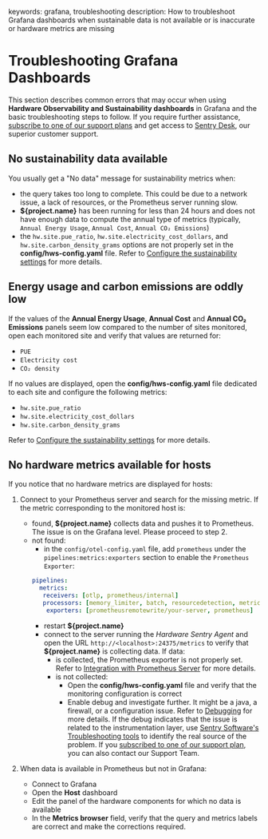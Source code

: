 keywords: grafana, troubleshooting
description: How to troubleshoot Grafana dashboards when sustainable data is not available or is inaccurate or hardware metrics are missing

# Troubleshooting Grafana Dashboards

<!-- MACRO{toc|fromDepth=1|toDepth=2|id=toc} -->

This section describes common errors that may occur when using **Hardware Observability and Sustainability dashboards** in Grafana and the basic troubleshooting steps to follow. If you require further assistance, [subscribe to one of our support plans](https://www.sentrysoftware.com/pricing/) and get access to [Sentry Desk](https://www.sentrysoftware.com/desk), our superior customer support.  

## No sustainability data available

You usually get a "No data" message for sustainability metrics when:

* the query takes too long to complete. This could be due to a network issue, a lack of resources, or the Prometheus server running slow.
* **${project.name}** has been running for less than 24 hours and does not have enough data to compute the annual type of metrics (typically, `Annual Energy Usage`, `Annual Cost`, `Annual CO₂ Emissions`)
* the `hw.site.pue_ratio`, `hw.site.electricity_cost_dollars`, and `hw.site.carbon_density_grams` options are not properly set in the **config/hws-config.yaml** file. Refer to [Configure the sustainability settings](../configuration/configure-agent.html##Configure_the_sustainability_settings) for more details.

## Energy usage and carbon emissions are oddly low

If the values of the **Annual Energy Usage**, **Annual Cost** and **Annual CO₂ Emissions** panels seem low compared to the number of sites monitored, open each monitored site and verify that values are returned for:

* `PUE`
* `Electricity cost`
* `CO₂ density`

If no values are displayed, open the **config/hws-config.yaml** file dedicated to each site and configure the following metrics:

* `hw.site.pue_ratio`
* `hw.site.electricity_cost_dollars`
* `hw.site.carbon_density_grams`

Refer to [Configure the sustainability settings](../configuration/configure-agent.html##Configure_the_sustainability_settings) for more details.

## No hardware metrics available for hosts

If you notice that no hardware metrics are displayed for hosts:

1. Connect to your Prometheus server and search for the missing metric. If the metric corresponding to the monitored host is:
   * found, **${project.name}** collects data and pushes it to Prometheus. The issue is on the Grafana level. Please proceed to step 2.
   * not found:
     * in the `config/otel-config.yaml` file, add `prometheus` under the `pipelines:metrics:exporters` section to enable the `Prometheus Exporter`:
      ```yaml
      pipelines:
        metrics:
         receivers: [otlp, prometheus/internal]
         processors: [memory_limiter, batch, resourcedetection, metricstransform]
          exporters: [prometheusremotewrite/your-server, prometheus] 
       ```
     *  restart **${project.name}**
     *  connect to the server running the *Hardware Sentry Agent* and open the URL `http://<localhost>:24375/metrics` to verify that **${project.name}** is collecting data. If data:
        * is collected, the Prometheus exporter is not properly set. Refer to [Integration with Prometheus Server](../prometheus/prometheus.html) for more details.
        * is not collected:
           * Open the **config/hws-config.yaml** file and verify that the monitoring configuration is correct
           * Enable debug and investigate further. It might be a java, a firewall, or a configuration issue. Refer to [Debugging](./debug.html) for more details. If the debug indicates that the issue is related to the instrumentation layer, use [Sentry Software's Troubleshooting tools](https:www.sentrysoftware.com/bmc/support/troubleshooting-tools.html) to identify the real source of the problem. If you [subscribed to one of our support plan](https://www.sentrysoftware.com/pricing/), you can also contact our Support Team.

2. When data is available in Prometheus but not in Grafana:
     * Connect to Grafana
     * Open the **Host** dashboard
     * Edit the panel of the hardware components for which no data is available
     * In the **Metrics browser** field, verify that the query and metrics labels are correct and make the corrections required.